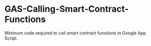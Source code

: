 # GAS-Calling-Smart-Contract-Functions
Minimum code required to call smart contract functions in Google App Script.
